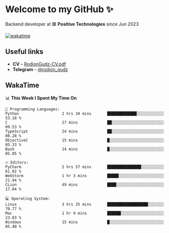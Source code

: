 # Welcome to my GitHub ✨

Backend developer at 🟥 **Positive Technologies** since Jun 2023

[![wakatime](https://wakatime.com/badge/user/f84f6fea-179f-4f5d-a4f0-4e45b7070455.svg)](https://wakatime.com/@f84f6fea-179f-4f5d-a4f0-4e45b7070455)  

  
## Useful links
- **CV** – [RodionGudz-CV.pdf](https://github.com/rodion-gudz/rodion-gudz/files/12843067/RodionGudz-CV.pdf)
- **Telegram** – [@rodion_gudz](https://t.me/rodion_gudz)

## WakaTime

<!--START_SECTION:waka-->
📊 **This Week I Spent My Time On** 

```text
💬 Programming Languages: 
Python                   2 hrs 34 mins       █████████████░░░░░░░░░░░░   53.18 % 
C                        27 mins             ██░░░░░░░░░░░░░░░░░░░░░░░   09.53 % 
TypeScript               24 mins             ██░░░░░░░░░░░░░░░░░░░░░░░   08.28 % 
ObjectiveC               15 mins             █░░░░░░░░░░░░░░░░░░░░░░░░   05.33 % 
Bash                     14 mins             █░░░░░░░░░░░░░░░░░░░░░░░░   05.05 % 

🔥 Editors: 
PyCharm                  2 hrs 57 mins       ███████████████░░░░░░░░░░   61.02 % 
WebStorm                 1 hr 3 mins         █████░░░░░░░░░░░░░░░░░░░░   21.94 % 
CLion                    49 mins             ████░░░░░░░░░░░░░░░░░░░░░   17.04 % 

💻 Operating System: 
Linux                    3 hrs 25 mins       ██████████████████░░░░░░░   70.77 % 
Mac                      1 hr 9 mins         ██████░░░░░░░░░░░░░░░░░░░   23.83 % 
Windows                  15 mins             █░░░░░░░░░░░░░░░░░░░░░░░░   05.40 % 
```


<!--END_SECTION:waka-->
